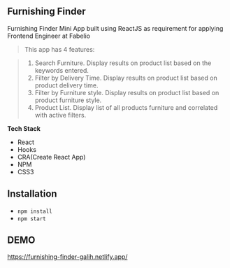 ## Furnishing Finder

Furnishing Finder Mini App built using ReactJS as requirement for applying Frontend Engineer at Fabelio

>This app has 4 features:

>1. Search Furniture. Display results on product list based on the keywords entered.
>2. Filter by Delivery Time. Display results on product list based on product delivery time.
>3. Filter by Furniture style. Display results on product list based on product furniture style.
>4. Product List. Display list of all products furniture and correlated with active filters.

**Tech Stack**

- React
- Hooks
- CRA(Create React App)
- NPM
- CSS3

## Installation

- `npm install`
- `npm start`

## DEMO
https://furnishing-finder-galih.netlify.app/
